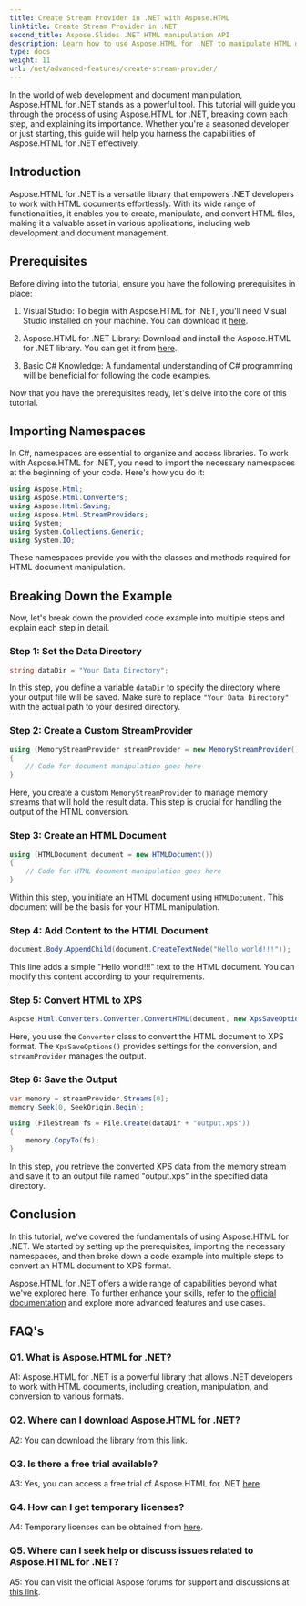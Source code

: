 ```yaml
---
title: Create Stream Provider in .NET with Aspose.HTML
linktitle: Create Stream Provider in .NET
second_title: Aspose.Slides .NET HTML manipulation API
description: Learn how to use Aspose.HTML for .NET to manipulate HTML documents efficiently. Step-by-step tutorial for developers.
type: docs
weight: 11
url: /net/advanced-features/create-stream-provider/
---
```

In the world of web development and document manipulation, Aspose.HTML for .NET stands as a powerful tool. This tutorial will guide you through the process of using Aspose.HTML for .NET, breaking down each step, and explaining its importance. Whether you're a seasoned developer or just starting, this guide will help you harness the capabilities of Aspose.HTML for .NET effectively.

## Introduction

Aspose.HTML for .NET is a versatile library that empowers .NET developers to work with HTML documents effortlessly. With its wide range of functionalities, it enables you to create, manipulate, and convert HTML files, making it a valuable asset in various applications, including web development and document management.

## Prerequisites

Before diving into the tutorial, ensure you have the following prerequisites in place:

1. Visual Studio: To begin with Aspose.HTML for .NET, you'll need Visual Studio installed on your machine. You can download it [here](https://visualstudio.microsoft.com/).

2. Aspose.HTML for .NET Library: Download and install the Aspose.HTML for .NET library. You can get it from [here](https://releases.aspose.com/html/net/).

3. Basic C# Knowledge: A fundamental understanding of C# programming will be beneficial for following the code examples.

Now that you have the prerequisites ready, let's delve into the core of this tutorial.

## Importing Namespaces

In C#, namespaces are essential to organize and access libraries. To work with Aspose.HTML for .NET, you need to import the necessary namespaces at the beginning of your code. Here's how you do it:

```csharp
using Aspose.Html;
using Aspose.Html.Converters;
using Aspose.Html.Saving;
using Aspose.Html.StreamProviders;
using System;
using System.Collections.Generic;
using System.IO;
```

These namespaces provide you with the classes and methods required for HTML document manipulation.

## Breaking Down the Example

Now, let's break down the provided code example into multiple steps and explain each step in detail.

### Step 1: Set the Data Directory

```csharp
string dataDir = "Your Data Directory";
```

In this step, you define a variable `dataDir` to specify the directory where your output file will be saved. Make sure to replace `"Your Data Directory"` with the actual path to your desired directory.

### Step 2: Create a Custom StreamProvider

```csharp
using (MemoryStreamProvider streamProvider = new MemoryStreamProvider())
{
    // Code for document manipulation goes here
}
```

Here, you create a custom `MemoryStreamProvider` to manage memory streams that will hold the result data. This step is crucial for handling the output of the HTML conversion.

### Step 3: Create an HTML Document

```csharp
using (HTMLDocument document = new HTMLDocument())
{
    // Code for HTML document manipulation goes here
}
```

Within this step, you initiate an HTML document using `HTMLDocument`. This document will be the basis for your HTML manipulation.

### Step 4: Add Content to the HTML Document

```csharp
document.Body.AppendChild(document.CreateTextNode("Hello world!!!"));
```

This line adds a simple "Hello world!!!" text to the HTML document. You can modify this content according to your requirements.

### Step 5: Convert HTML to XPS

```csharp
Aspose.Html.Converters.Converter.ConvertHTML(document, new XpsSaveOptions(), streamProvider);
```

Here, you use the `Converter` class to convert the HTML document to XPS format. The `XpsSaveOptions()` provides settings for the conversion, and `streamProvider` manages the output.

### Step 6: Save the Output

```csharp
var memory = streamProvider.Streams[0];
memory.Seek(0, SeekOrigin.Begin);

using (FileStream fs = File.Create(dataDir + "output.xps"))
{
    memory.CopyTo(fs);
}
```

In this step, you retrieve the converted XPS data from the memory stream and save it to an output file named "output.xps" in the specified data directory.

## Conclusion

In this tutorial, we've covered the fundamentals of using Aspose.HTML for .NET. We started by setting up the prerequisites, importing the necessary namespaces, and then broke down a code example into multiple steps to convert an HTML document to XPS format.

Aspose.HTML for .NET offers a wide range of capabilities beyond what we've explored here. To further enhance your skills, refer to the [official documentation](https://reference.aspose.com/html/net/) and explore more advanced features and use cases.

## FAQ's

### Q1. What is Aspose.HTML for .NET?

A1: Aspose.HTML for .NET is a powerful library that allows .NET developers to work with HTML documents, including creation, manipulation, and conversion to various formats.

### Q2. Where can I download Aspose.HTML for .NET?

A2: You can download the library from [this link](https://releases.aspose.com/html/net/).

### Q3. Is there a free trial available?

A3: Yes, you can access a free trial of Aspose.HTML for .NET [here](https://releases.aspose.com/).

### Q4. How can I get temporary licenses?

A4: Temporary licenses can be obtained from [here](https://purchase.aspose.com/temporary-license/).

### Q5. Where can I seek help or discuss issues related to Aspose.HTML for .NET?

A5: You can visit the official Aspose forums for support and discussions at [this link](https://forum.aspose.com/).
